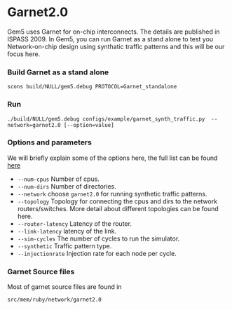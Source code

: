 # Garnet2.0
Gem5 uses Garnet for on-chip interconnects. The details are published in ISPASS 2009.
In Gem5, you can run Garnet as a stand alone to test you Network-on-chip design using synthatic traffic patterns and this will be our focus here.

### Build Garnet as a stand alone
```
scons build/NULL/gem5.debug PROTOCOL=Garnet_standalone
```
### Run 
```
./build/NULL/gem5.debug configs/example/garnet_synth_traffic.py  --network=garnet2.0 [--option=value]
```
### Options and parameters
We will briefly explain some of the options here, the full list can be found [here](http://www.gem5.org/Garnet_Synthetic_Traffic)
* `--num-cpus`	Number of cpus.
* `--num-dirs`	Number of directories.
* `--network`   choose `garnet2.0` for running synthetic traffic patterns.
* `--topology`	Topology for connecting the cpus and dirs to the network routers/switches. More detail about different topologies can be found here.
* `--router-latency` Latency of the router.
* `--link-latency`	latency of the link.
* `--sim-cycles`  The number of cycles to run the simulator.
* `--synthetic` Traffic pattern type. 
* `--injectionrate` Injection rate for each node per cycle. 
### Garnet Source files
Most of garnet source files are found in 
```
src/mem/ruby/network/garnet2.0
```
